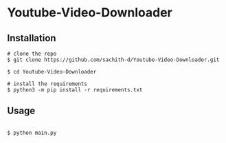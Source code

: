 # Youtube-Video-Downloader

## Installation

```console
# clone the repo
$ git clone https://github.com/sachith-d/Youtube-Video-Downloader.git

$ cd Youtube-Video-Downloader

# install the requirements
$ python3 -m pip install -r requirements.txt
```
## Usage
```console

$ python main.py
